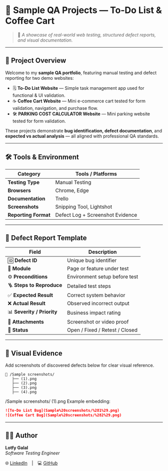 # 🌟 Sample QA Projects — To-Do List & Coffee Cart

> 🎯 *A showcase of real-world web testing, structured defect reports, and visual documentation.*

---

## 🧩 Project Overview

Welcome to my **sample QA portfolio**, featuring manual testing and defect reporting for two demo websites:

- 🗒 **To-Do List Website** — Simple task management app used for functional & UI validation.  
- ☕ **Coffee Cart Website** — Mini e-commerce cart tested for form validation, navigation, and purchase flow.
- 🛠️ **PARKING COST CALCULATOR Website** — Mini parking website tested for form validation.

These projects demonstrate **bug identification, defect documentation**, and **expected vs actual analysis** — all aligned with professional QA standards.

---

## 🛠️ Tools & Environment

| Category | Tools / Platforms |
|-----------|------------------|
| **Testing Type** | Manual Testing |
| **Browsers** | Chrome, Edge |
| **Documentation** | Trello   |
| **Screenshots** | Snipping Tool, Lightshot |
| **Reporting Format** | Defect Log + Screenshot Evidence |

---

## 🧾 Defect Report Template

| Field | Description |
|--------|-------------|
| 🆔 **Defect ID** | Unique bug identifier |
| 🧭 **Module** | Page or feature under test |
| ⚙️ **Preconditions** | Environment setup before test |
| 🪜 **Steps to Reproduce** | Detailed test steps |
| ✅ **Expected Result** | Correct system behavior |
| ❌ **Actual Result** | Observed incorrect output |
| 📊 **Severity / Priority** | Business impact rating |
| 📎 **Attachments** | Screenshot or video proof |
| 🔁 **Status** | Open / Fixed / Retest / Closed |

---

## 📸 Visual Evidence

Add screenshots of discovered defects below for clear visual reference.

```
📂 /Sample screenshots/
   ├── (1).png
   ├── (2).png
   ├── (3).png
   ├── (4).png
```
/Sample screenshots/ (1).png
Example embedding:
```markdown
![To-Do List Bug](Sample%20screenshots/%281%29.png)
![Coffee Cart Bug](Sample%20screenshots/%282%29.png)

```

---

## 👨‍💻 Author

**Lotfy Galal**  
*Software Testing Engineer*  

🌐 [LinkedIn](http://www.linkedin.com/in/lotfy-gal-b8136015a) | 💻 [GitHub](https://github.com/lotfygalal)
